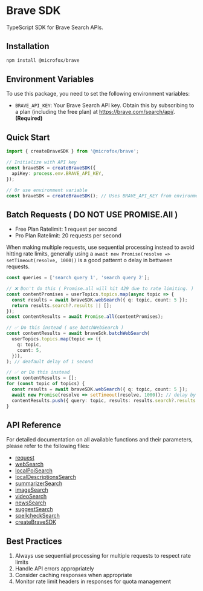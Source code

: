 # Brave SDK

TypeScript SDK for Brave Search APIs.

## Installation

```bash
npm install @microfox/brave
```

## Environment Variables

To use this package, you need to set the following environment variables:

- `BRAVE_API_KEY`: Your Brave Search API key. Obtain this by subscribing to a plan (including the free plan) at https://brave.com/search/api/. **(Required)**

## Quick Start

```typescript
import { createBraveSDK } from '@microfox/brave';

// Initialize with API key
const braveSDK = createBraveSDK({
  apiKey: process.env.BRAVE_API_KEY,
});

// Or use environment variable
const braveSDK = createBraveSDK(); // Uses BRAVE_API_KEY from environment
```

## Batch Requests ( DO NOT USE PROMISE.All )

- Free Plan Ratelimit: 1 request per second
- Pro Plan Ratelimit: 20 requests per second

When making multiple requests, use sequential processing instead to avoid hitting rate limits,
generally using a `await new Promise(resolve => setTimeout(resolve, 1000))` is a good patternt o delay in bettween requests.

```typescript
const queries = ['search query 1', 'search query 2'];

// ❌ Don't do this ( Promise.all will hit 429 due to rate limiting. )
const contentPromises = userTopics.topics.map(async topic => {
  const results = await braveSDK.webSearch({ q: topic, count: 5 });
  return results.search?.results || [];
});
const contentResults = await Promise.all(contentPromises);

// ✅ Do this instead ( use batchWebSearch )
const contentResults = await braveSdk.batchWebSearch(
  userTopics.topics.map(topic => ({
    q: topic,
    count: 5,
  })),
); // deafault delay of 1 second

// ✅ or Do this instead
const contentResults = [];
for (const topic of topics) {
  const results = await braveSDK.webSearch({ q: topic, count: 5 });
  await new Promise(resolve => setTimeout(resolve, 1000)); // delay by 1 seconds
  contentResults.push({ query: topic, results: results.search?.results });
}
```

## API Reference

For detailed documentation on all available functions and their parameters, please refer to the following files:

- [request](./docs/request.md)
- [webSearch](./docs/webSearch.md)
- [localPoiSearch](./docs/localPoiSearch.md)
- [localDescriptionsSearch](./docs/localDescriptionsSearch.md)
- [summarizerSearch](./docs/summarizerSearch.md)
- [imageSearch](./docs/imageSearch.md)
- [videoSearch](./docs/videoSearch.md)
- [newsSearch](./docs/newsSearch.md)
- [suggestSearch](./docs/suggestSearch.md)
- [spellcheckSearch](./docs/spellcheckSearch.md)
- [createBraveSDK](./docs/createBraveSDK.md)

## Best Practices

1. Always use sequential processing for multiple requests to respect rate limits
2. Handle API errors appropriately
3. Consider caching responses when appropriate
4. Monitor rate limit headers in responses for quota management
